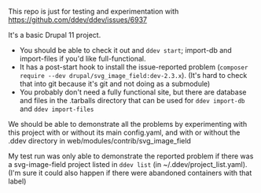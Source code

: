 This repo is just for testing and experimentation with
https://github.com/ddev/ddev/issues/6937

It's a basic Drupal 11 project.

* You should be able to check it out and `ddev start`; import-db and import-files if you'd like full-functional.
* It has a post-start hook to install the issue-reported problem (`composer require --dev drupal/svg_image_field:dev-2.3.x`). (It's hard to check that into git because it's git and not doing as a submodule)
* You probably don't need a fully functional site, but there are database and files in the .tarballs directory that can be used for `ddev import-db` and `ddev import-files`

We should be able to demonstrate all the problems by experimenting with this project with or without its main config.yaml, and with or without the .ddev directory in web/modules/contrib/svg_image_field

My test run was only able to demonstrate the reported problem if there was a svg-image-field project listed in `ddev list` (in ~/.ddev/project_list.yaml). (I'm sure it could also happen if there were abandoned containers with that label)
